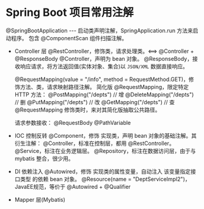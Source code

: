# Spring Boot 项目常用注解
@SpringBootApplication --- 启动类声明注解，SpringApplication.run 方法来启动程序。
    包含 @ComponentScan 组件扫描注解。

- Controller 层
  @RestController，修饰类，请求处理类。<==> @Controller + @ResponseBody
    @Controller，声明为 bean 对象。
    @ResponseBody，接收响应请求，将方法返回值(实体对象、集合)以 `JSON/XML` 数据直接响应。

  @RequestMapping(value = "/info", method = RequestMethod.GET)，修饰方法、类，请求映射路径注解。
  简化版 @RequestMapping，限定特定 HTTP 方法：
    @PostMapping("/depts") 		// 增
    @DeleteMapping("/depts") 	// 删
    @PutMapping("/depts") 		// 改
    @GetMapping("/depts")		// 查
  @RequestMapping 修饰类时，来对其简化版抽取公共路径。

  请求参数接收：
     @RequestBody
     @PathVariable

- IOC 控制反转
  @Component，修饰 实现类，声明 bean 对象的基础注解。其衍生注解：
    @Controller，标准在控制层，都用 @RestController。
    @Service，标注在业务逻辑层。
    @Repository，标注在数据访问层，由于与 mybatis 整合，很少用。

- DI 依赖注入
  @Autowired，修饰 实现类的属性变量，自动注入 该变量指定接口类型 的依赖 bean 对象。
  @Resource(name = "DeptServiceImpl2")，JavaEE规范，等价于  @Autowired + @Qualifier
 

- Mapper 层(Mybatis)
  
  